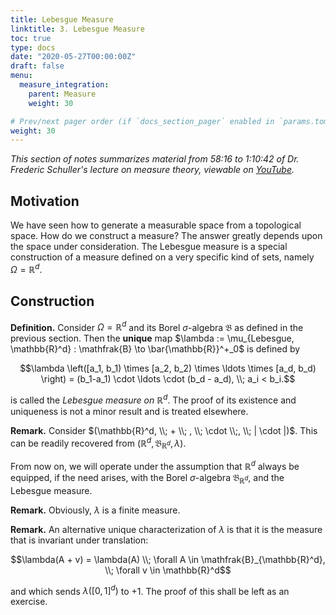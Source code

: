 ```yaml
---
title: Lebesgue Measure
linktitle: 3. Lebesgue Measure
toc: true
type: docs
date: "2020-05-27T00:00:00Z"
draft: false
menu:
  measure_integration:
    parent: Measure
    weight: 30

# Prev/next pager order (if `docs_section_pager` enabled in `params.toml`)
weight: 30
---
```

*This section of notes summarizes material from 58:16 to 1:10:42 of Dr. Frederic Schuller's lecture on measure theory, viewable on [YouTube](https://youtu.be/6ad9V8gvyBQ?t=3496).*

## Motivation
We have seen how to generate a measurable space from a topological space.  How do we construct a measure?  The answer greatly depends upon the space under consideration.  The Lebesgue measure is a special construction of a measure defined on a very specific kind of sets, namely $\Omega = \mathbb{R}^d$. 

## Construction
**Definition.** Consider $\Omega = \mathbb{R}^d$ and its Borel $\sigma$-algebra $\mathfrak{B}$ as defined in the previous section.
Then the **unique** map $\lambda := \mu_{Lebesgue, \mathbb{R}^d} : \mathfrak{B} \to \bar{\mathbb{R}}^+_0$ is defined by 

$$\lambda \left([a_1, b_1) \times [a_2, b_2) \times \ldots \times [a_d, b_d) \right) = (b_1-a_1) \cdot \ldots \cdot (b_d - a_d), \\; a_i < b_i.$$ 

is called the *Lebesgue measure on $\mathbb{R}^d$*.  The proof of its existence and uniqueness is not a minor result and is treated elsewhere.

**Remark.** Consider $(\mathbb{R}^d, \\; + \\; , \\; \cdot \\;, \\; | \cdot |)$.  This can be readily recovered from $(\mathbb{R}^d, \mathfrak{B}_{\mathbb{R}^d}, \lambda)$.  

From now on, we will operate under the assumption that $\mathbb{R}^d$ always be equipped, if the need arises, with the Borel $\sigma$-algebra $\mathfrak{B}_{\mathbb{R}^d}$, and the Lebesgue measure.

**Remark.** Obviously, $\lambda$ is a finite measure.

**Remark.** An alternative unique characterization of $\lambda$ is that it is the measure that is invariant under translation: 

$$\lambda(A + v) = \lambda(A) \\; \forall A \in \mathfrak{B}_{\mathbb{R}^d}, \\; \forall v \in \mathbb{R}^d$$

and which sends $\lambda \left( [0,1]^d \right)$ to $+1$.  The proof of this shall be left as an exercise.
